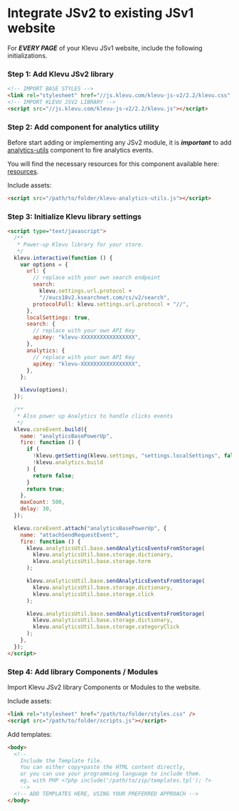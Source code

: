 # Integrate JSv2 to existing JSv1 website

For **_EVERY PAGE_** of your Klevu JSv1 website, include the following initializations.

### Step 1: Add Klevu JSv2 library

```html
<!-- IMPORT BASE STYLES -->
<link rel="stylesheet" href="//js.klevu.com/klevu-js-v2/2.2/klevu.css" />
<!-- IMPORT KLEVU JSV2 LIBRARY -->
<script src="//js.klevu.com/klevu-js-v2/2.2/klevu.js"></script>
```

### Step 2: Add component for analytics utility

Before start adding or implementing any JSv2 module, it is ***important*** to add [analytics-utils](/components/analytics-utils) component to fire analytics events.

You will find the necessary resources for this component available here: [resources](/components/analytics-utils/resources).

Include assets:

```html
<script src="/path/to/folder/klevu-analytics-utils.js"></script>
```

### Step 3: Initialize Klevu library settings

```html
<script type="text/javascript">
  /**
   * Power-up Klevu library for your store.
   */
  klevu.interactive(function () {
    var options = {
      url: {
        // replace with your own search endpoint
        search:
          klevu.settings.url.protocol +
          "//eucs18v2.ksearchnet.com/cs/v2/search",
        protocolFull: klevu.settings.url.protocol + "//",
      },
      localSettings: true,
      search: {
        // replace with your own API Key
        apiKey: "klevu-XXXXXXXXXXXXXXXXX",
      },
      analytics: {
        // replace with your own API Key
        apiKey: "klevu-XXXXXXXXXXXXXXXXX",
      },
    };

    klevu(options);
  });

  /**
   * Also power up Analytics to handle clicks events
   */
  klevu.coreEvent.build({
    name: "analyticsBasePowerUp",
    fire: function () {
      if (
        !klevu.getSetting(klevu.settings, "settings.localSettings", false) ||
        !klevu.analytics.build
      ) {
        return false;
      }
      return true;
    },
    maxCount: 500,
    delay: 30,
  });

  klevu.coreEvent.attach("analyticsBasePowerUp", {
    name: "attachSendRequestEvent",
    fire: function () {
      klevu.analyticsUtil.base.sendAnalyticsEventsFromStorage(
        klevu.analyticsUtil.base.storage.dictionary,
        klevu.analyticsUtil.base.storage.term
      );

      klevu.analyticsUtil.base.sendAnalyticsEventsFromStorage(
        klevu.analyticsUtil.base.storage.dictionary,
        klevu.analyticsUtil.base.storage.click
      );

      klevu.analyticsUtil.base.sendAnalyticsEventsFromStorage(
        klevu.analyticsUtil.base.storage.dictionary,
        klevu.analyticsUtil.base.storage.categoryClick
      );
    },
  });
</script>
```

### Step 4: Add library Components / Modules

Import Klevu JSv2 library Components or Modules to the website.

Include assets:

```html
<link rel="stylesheet" href="/path/to/folder/styles.css" />
<script src="/path/to/folder/scripts.js"></script>
```

Add templates:

```html
<body>
  <!--
	Include the Template file.
	You can either copy+paste the HTML content directly,
	or you can use your programming language to include them.
	eg. with PHP <?php include('/path/to/zip/templates.tpl'); ?>
	-->
  <!-- ADD TEMPLATES HERE, USING YOUR PREFERRED APPROACH -->
</body>
```
